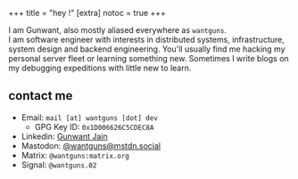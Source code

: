 +++
title = "hey !"
[extra]
notoc = true
+++

I am Gunwant, also mostly aliased everywhere as `wantguns`.  
I am software engineer with interests in distributed systems, infrastructure,
system design and backend engineering. You'll usually find me hacking my
personal server fleet or learning something new. Sometimes I write blogs on my
debugging expeditions with little new to learn.

## contact me

- Email: `mail [at] wantguns [dot] dev`
  - GPG Key ID: `0x1D006626C5CDEC8A`
- Linkedin: [Gunwant Jain](https://www.linkedin.com/in/gunwant-jain/)
- Mastodon: <a rel="me" href="https://mstdn.social/@wantguns">@wantguns@mstdn.social</a>
- Matrix: `@wantguns:matrix.org`
- Signal: `@wantguns.02`
